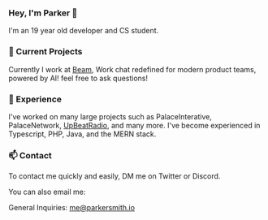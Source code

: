 ### Hey, I'm Parker 👋
I'm an 19 year old developer and CS student.

### 🔭 Current Projects
Currently I work at [Beam](https://beamapp.ai), Work chat redefined for modern product teams, powered by AI! feel free to ask questions! 

### 👔 Experience
I've worked on many large projects such as PalaceInterative, PalaceNetwork, [UpBeatRadio](https://upbeatradio.net), and many more. I've become experienced in Typescript, PHP, Java, and the MERN stack.

### 📫 Contact
To contact me quickly and easily, DM me on Twitter or Discord.

You can also email me:

General Inquiries: me@parkersmith.io
